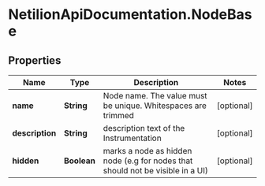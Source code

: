 # NetilionApiDocumentation.NodeBase

## Properties
Name | Type | Description | Notes
------------ | ------------- | ------------- | -------------
**name** | **String** | Node name. The value must be unique. Whitespaces are trimmed | [optional] 
**description** | **String** | description text of the Instrumentation | [optional] 
**hidden** | **Boolean** | marks a node as hidden node (e.g for nodes that should not be visible in a UI) | [optional] 


